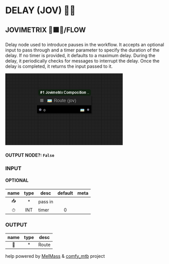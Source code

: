 # DELAY (JOV) ✋🏽

## JOVIMETRIX 🔺🟩🔵/FLOW

Delay node used to introduce pauses in the workflow. It accepts an optional input to pass through and a timer parameter to specify the duration of the delay. If no timer is provided, it defaults to a maximum delay. During the delay, it periodically checks for messages to interrupt the delay. Once the delay is completed, it returns the input passed to it.

![DELAY](./DELAY.png)

#### OUTPUT NODE?: `False`

### INPUT

#### OPTIONAL

name | type | desc | default | meta
:---:|:---:|---|:---:|---
📥 | * | pass in |  | 
⏱ | INT | timer | 0 | 

### OUTPUT

name | type | desc
:---:|:---:|---
🚌 | * | Route 

help powered by [MelMass](https://github.com/melMass) & [comfy_mtb](https://github.com/melMass/comfy_mtb) project